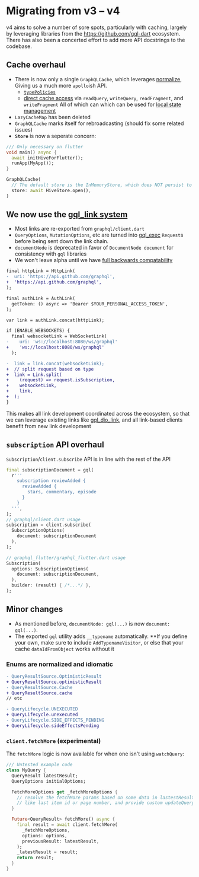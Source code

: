 # Migrating from v3 – v4

v4 aims to solve a number of sore spots, particularly with caching, largely by leveraging libraries from the https://github.com/gql-dart ecosystem. There has also been a concerted effort to add more API docstrings to the codebase.

## Cache overhaul

- There is now only a single `GraphQLCache`, which leverages [normalize](https://pub.dev/packages/normalize),
  Giving us a much more `apollo`ish API.
  - [`typePolicies`]
  - [direct cache access] via `readQuery`, `writeQuery`, `readFragment`, and `writeFragment` 
  All of which can which can be used for [local state management]
- `LazyCacheMap` has been deleted
- `GraphQLCache` marks itself for rebroadcasting (should fix some related issues)
- **`Store`** is now a seperate concern:

```dart
/// Only necessary on flutter
void main() async {
  await initHiveForFlutter();
  runApp(MyApp());
}

GraphQLCache(
  // The default store is the InMemoryStore, which does NOT persist to disk
  store: await HiveStore.open(),
)
```

## We now use the [gql_link system](https://github.com/gql-dart/gql/tree/master/links/gql_link)

- Most links are re-exported from `graphql/client.dart`
- `QueryOptions`, `MutationOptions`, etc are turned into
  [gql_exec](https://github.com/gql-dart/gql/tree/master/links/gql_exec) `Request`s
  before being sent down the link chain.
- `documentNode` is deprecated in favor of `DocumentNode document` for consistency with `gql` libraries
- We won't leave alpha until we have [full backwards compatability](https://github.com/gql-dart/gql/issues/57)

```diff
final httpLink = HttpLink(
-  uri: 'https://api.github.com/graphql',
+  'https://api.github.com/graphql',
);

final authLink = AuthLink(
  getToken: () async => 'Bearer $YOUR_PERSONAL_ACCESS_TOKEN',
);

var link = authLink.concat(httpLink);

if (ENABLE_WEBSOCKETS) {
  final websocketLink = WebSocketLink(
-    uri: 'ws://localhost:8080/ws/graphql'
+    'ws://localhost:8080/ws/graphql'
  );

-  link = link.concat(websocketLink);
+  // split request based on type
+  link = Link.split(
+    (request) => request.isSubscription,
+    websocketLink,
+    link,
+  );
}
```

This makes all link development coordinated across the ecosystem, so that we can leverage existing links like [gql_dio_link](https://pub.dev/packages/gql_dio_link), and all link-based clients benefit from new link development

## `subscription` API overhaul

`Subscription`/`client.subscribe` API is in line with the rest of the API

```dart
final subscriptionDocument = gql(
  r'''
    subscription reviewAdded {
      reviewAdded {
        stars, commentary, episode
      }
    }
  ''',
);
// graphql/client.dart usage
subscription = client.subscribe(
  SubscriptionOptions(
    document: subscriptionDocument
  ),
);

// graphql_flutter/graphql_flutter.dart usage
Subscription(
  options: SubscriptionOptions(
    document: subscriptionDocument,
  ),
  builder: (result) { /*...*/ },
);
```

## Minor changes

- As mentioned before, `documentNode: gql(...)` is now `document: gql(...)`.
- The exported `gql` utility adds `__typename` automatically.
  \*\*If you define your own, make sure to include `AddTypenameVisitor`,
  or else that your cache `dataIdFromObject` works without it

### Enums are normalized and idiomatic

```diff
- QueryResultSource.OptimisticResult
+ QueryResultSource.optimisticResult
- QueryResultSource.Cache
+ QueryResultSource.cache
// etc

- QueryLifecycle.UNEXECUTED
+ QueryLifecycle.unexecuted
- QueryLifecycle.SIDE_EFFECTS_PENDING
+ QueryLifecycle.sideEffectsPending
```

### `client.fetchMore` (experimental)

The `fetchMore` logic is now available for when one isn't using `watchQuery`:

```dart
/// Untested example code
class MyQuery {
  QueryResult latestResult;
  QueryOptions initialOptions;

  FetchMoreOptions get _fetchMoreOptions {
    // resolve the fetchMore params based on some data in lastestResult,
    // like last item id or page number, and provide custom updateQuery logic
  }

  Future<QueryResult> fetchMore() async {
    final result = await client.fetchMore(
      _fetchMoreOptions,
      options: options,
      previousResult: latestResult,
    );
    _latestResult = result;
    return result;
  }
}
```

[local state management]: https://www.apollographql.com/docs/tutorial/local-state/#update-local-data
[`typePolicies`]: https://www.apollographql.com/docs/react/caching/cache-configuration/#the-typepolicy-type
[direct cache access]: https://www.apollographql.com/docs/react/caching/cache-interaction/
